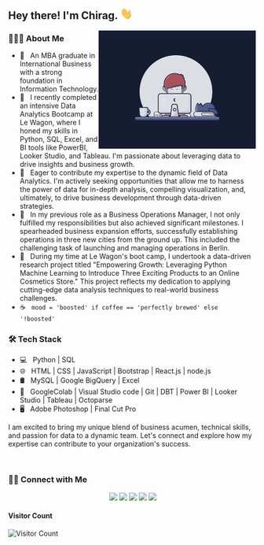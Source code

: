 <h2> Hey there! I'm Chirag. <img src="https://github.com/AryaChirag/AryaChirag/blob/main/Hi.gif" width="25"></h2>

<img align="right" alt="GIF" src="https://github.com/AryaChirag/AryaChirag/blob/main/workspace.gif" width="320"/>


<h3> 👨🏻‍💻 About Me </h3>

- 👋 &nbsp; An MBA graduate in International Business with a strong foundation in Information Technology. 
- 🚀 &nbsp; I recently completed an intensive Data Analytics Bootcamp at Le Wagon, where I honed my skills in Python, SQL, Excel, and BI tools like PowerBI, Looker Studio, and Tableau. I'm passionate about leveraging data to drive insights and business growth.
- 👯 &nbsp; Eager to contribute my expertise to the dynamic field of Data Analytics. I'm actively seeking opportunities that allow me to harness the power of data for in-depth analysis, compelling visualization, and, ultimately, to drive business development through data-driven strategies.
- 🌱 &nbsp; In my previous role as a Business Operations Manager, I not only fulfilled my responsibilities but also achieved significant milestones. I spearheaded business expansion efforts, successfully establishing operations in three new cities from the ground up. This included the challenging task of launching and managing operations in Berlin. 
- 🔭 &nbsp; During my time at Le Wagon's boot camp, I undertook a data-driven research project titled "Empowering Growth: Leveraging Python Machine Learning to Introduce Three Exciting Products to an Online Cosmetics Store." This project reflects my dedication to applying cutting-edge data analysis techniques to real-world business challenges.
- ☕ &nbsp; `mood = 'boosted' if coffee == 'perfectly brewed' else '!boosted'`

<h3>🛠 Tech Stack</h3>

- 💻 &nbsp; Python | SQL
- 🌐 &nbsp; HTML | CSS | JavaScript | Bootstrap | React.js | node.js
- 🛢 &nbsp; MySQL | Google BigQuery | Excel
- 🔧 &nbsp; GoogleColab | Visual Studio code | Git | DBT | Power BI | Looker Studio | Tableau |  Octoparse
- 🖥 &nbsp; Adobe Photoshop | Final Cut Pro


I am excited to bring my unique blend of business acumen, technical skills, and passion for data to a dynamic team. Let's connect and explore how my expertise can contribute to your organization's success.

<!-- ![Chirag's Github Stats](https://github-readme-stats.vercel.app/api?username=AryaChirag&show_icons=true&title_color=fff&icon_color=79ff97&text_color=9f9f9f&bg_color=151515) -->

<!--<img align="center" src="https://github-readme-stats.vercel.app/api?username=AryaChirag&include_all_commits=true&count_private=true&show_icons=true&line_height=20&title_color=7A7ADB&icon_color=2234AE&text_color=D3D3D3&bg_color=0,000000,130F40" alt="AryaChirag's Github Stats"> -->

</br>


<!--[![Top Langs](https://github-readme-stats.vercel.app/api/top-langs/?username=AryaChirag&layout=compact&text_color=daf7dc&bg_color=151515)](https://github.com/AryaChirag/github-readme-stats)-->

<h3> 🤝🏻 Connect with Me </h3>

<p align="center" style="display: flex; justify-content: center; align-items: center;">
&nbsp; <a href="https://www.linkedin.com/in/chiragarya/" target="_blank" rel="noopener noreferrer"><img src="https://img.icons8.com/plasticine/100/000000/linkedin.png" width="50" /></a>
&nbsp; <a href="mailto:erchirag.arya@gmail.com" target="_blank" rel="noopener noreferrer"><img src="https://img.icons8.com/plasticine/100/000000/gmail.png"  width="50" /></a>
&nbsp; <a href="https://twitter.com/i_chirag_arya" target="_blank" rel="noopener noreferrer"><img src="https://img.icons8.com/plasticine/100/000000/twitter.png" width="50" /></a>  
&nbsp; <a href="https://www.instagram.com/littlearyan16/" target="_blank" rel="noopener noreferrer"><img src="https://img.icons8.com/plasticine/100/000000/instagram-new.png" width="50" /></a>
&nbsp; <a href="https://public.tableau.com/app/profile/chirag.arya4385" target="_blank" rel="noopener noreferrer"><img src="https://img.icons8.com/color/96/000000/tableau-software.png" width="40" /></a>  

</p>

<!-- Aaahhhhhh !! My contribution grapgh is getting eaten... 😶 -->
<!-- <p> 
 <img src="https://raw.githubusercontent.com/devSouvik/devSouvik/output/github-contribution-grid-snake.gif" />
</p> -->

<!-- addded on 3rd May 2021 -->

#### **Visitor Count**
 ![Visitor Count](https://profile-counter.glitch.me/{AryaChirag}/count.svg)

 <!-- - 💼 &nbsp; Developer by profession. -->